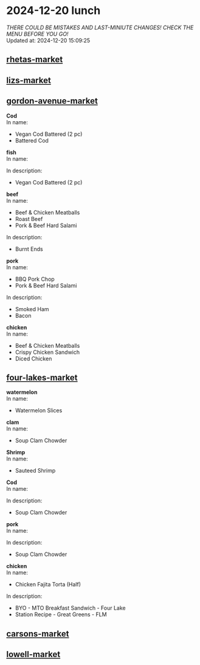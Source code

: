 # 2024-12-20 lunch  
*THERE COULD BE MISTAKES AND LAST-MINIUTE CHANGES! CHECK THE MENU BEFORE YOU GO!*  
Updated at: 2024-12-20 15:09:25  
## [rhetas-market](https://wisc-housingdining.nutrislice.com/menu/rhetas-market/lunch/2024-12-20)  
## [lizs-market](https://wisc-housingdining.nutrislice.com/menu/lizs-market/lunch/2024-12-20)  
## [gordon-avenue-market](https://wisc-housingdining.nutrislice.com/menu/gordon-avenue-market/lunch/2024-12-20)  
**Cod**  
In name:   
 - Vegan Cod Battered (2 pc)  
 - Battered Cod  
  
**fish**  
In name:   
  
In description:   
 - Vegan Cod Battered (2 pc)  
  
**beef**  
In name:   
 - Beef & Chicken Meatballs  
 - Roast Beef  
 - Pork & Beef Hard Salami  
  
In description:   
 - Burnt Ends  
  
**pork**  
In name:   
 - BBQ Pork Chop  
 - Pork & Beef Hard Salami  
  
In description:   
 - Smoked Ham  
 - Bacon  
  
**chicken**  
In name:   
 - Beef & Chicken Meatballs  
 - Crispy Chicken Sandwich  
 - Diced Chicken  
  
## [four-lakes-market](https://wisc-housingdining.nutrislice.com/menu/four-lakes-market/lunch/2024-12-20)  
**watermelon**  
In name:   
 - Watermelon Slices  
  
**clam**  
In name:   
 - Soup Clam Chowder  
  
**Shrimp**  
In name:   
 - Sauteed Shrimp  
  
**Cod**  
In name:   
  
In description:   
 - Soup Clam Chowder  
  
**pork**  
In name:   
  
In description:   
 - Soup Clam Chowder  
  
**chicken**  
In name:   
 - Chicken Fajita Torta (Half)  
  
In description:   
 - BYO - MTO Breakfast Sandwich - Four Lake  
 - Station Recipe - Great Greens - FLM  
  
## [carsons-market](https://wisc-housingdining.nutrislice.com/menu/carsons-market/lunch/2024-12-20)  
## [lowell-market](https://wisc-housingdining.nutrislice.com/menu/lowell-market/lunch/2024-12-20)  
  
